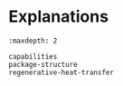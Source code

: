 # Explanations

```{toctree}
:maxdepth: 2

capabilities
package-structure
regenerative-heat-transfer
```
